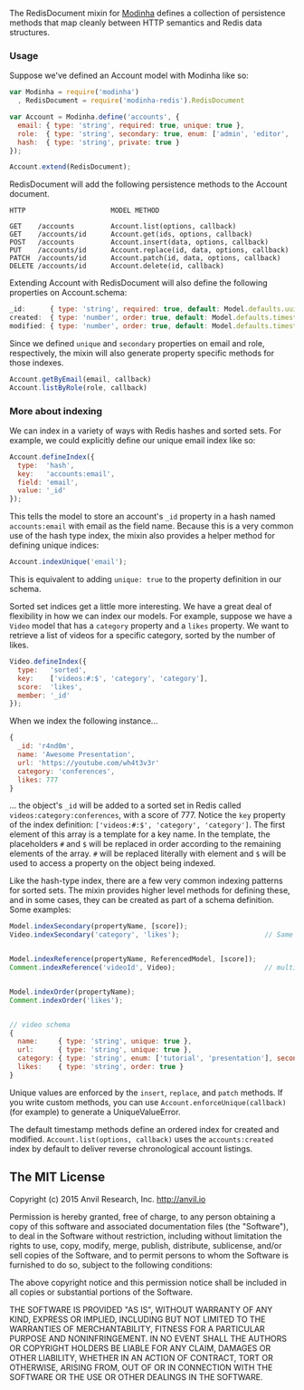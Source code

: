 The RedisDocument mixin for [Modinha](https://github.com/christiansmith/Modinha) defines a collection of persistence methods that map cleanly between HTTP semantics and Redis data structures.

### Usage

Suppose we've defined an Account model with Modinha like so:

```javascript
var Modinha = require('modinha')
  , RedisDocument = require('modinha-redis').RedisDocument

var Account = Modinha.define('accounts', {
  email: { type: 'string', required: true, unique: true },
  role:  { type: 'string', secondary: true, enum: ['admin', 'editor', 'author'] },
  hash:  { type: 'string', private: true }
});

Account.extend(RedisDocument);
```

RedisDocument will add the following persistence methods to the Account document.

```
HTTP                     MODEL METHOD

GET    /accounts         Account.list(options, callback)
GET    /accounts/id      Account.get(ids, options, callback)
POST   /accounts         Account.insert(data, options, callback)
PUT    /accounts/id      Account.replace(id, data, options, callback)
PATCH  /accounts/id      Account.patch(id, data, options, callback)
DELETE /accounts/id      Account.delete(id, callback)
```

Extending Account with RedisDocument will also define the following properties on Account.schema:

```javascript
_id:      { type: 'string', required: true, default: Model.defaults.uuid },
created:  { type: 'number', order: true, default: Model.defaults.timestamp },
modified: { type: 'number', order: true, default: Model.defaults.timestamp }
```

Since we defined `unique` and `secondary` properties on email and role, respectively, the mixin will also generate property specific methods for those indexes.

```javascript
Account.getByEmail(email, callback)
Account.listByRole(role, callback)
```

### More about indexing

We can index in a variety of ways with Redis hashes and sorted sets. For example, we could explicitly define our unique email index like so:

```javascript
Account.defineIndex({
  type:  'hash',
  key:   'accounts:email',
  field: 'email',
  value: '_id'
});
```

This tells the model to store an account's `_id` property in a hash named `accounts:email` with email as the field name. Because this is a very common use of the hash type index, the mixin also provides a helper method for defining unique indices:

```javascript
Account.indexUnique('email');
```

This is equivalent to adding `unique: true` to the property definition in our schema.

Sorted set indices get a little more interesting. We have a great deal of flexibility in how we can index our models. For example, suppose we have a `Video` model that has a `category` property and a `likes` property. We want to retrieve a list of videos for a specific category, sorted by the number of likes.

```javascript
Video.defineIndex({
  type:   'sorted',
  key:    ['videos:#:$', 'category', 'category'],
  score:  'likes',
  member: '_id'
});
```

When we index the following instance...

```javascript
{
  _id: 'r4nd0m',
  name: 'Awesome Presentation',
  url: 'https://youtube.com/wh4t3v3r'
  category: 'conferences',
  likes: 777
}
```

... the object's `_id` will be added to a sorted set in Redis called `videos:category:conferences`, with a score of 777. Notice the `key` property of the index definition: `['videos:#:$', 'category', 'category']`. The first element of this array is a template for a key name. In the template, the placeholders `#` and `$` will be replaced in order according to the remaining elements of the array. `#` will be replaced literally with element and `$` will be used to access a property on the object being indexed.

Like the hash-type index, there are a few very common indexing patterns for sorted sets. The mixin provides higher level methods for defining these, and in some cases, they can be created as part of a schema definition. Some examples:

```javascript
Model.indexSecondary(propertyName, [score]);
Video.indexSecondary('category', 'likes');                     // Same as previous example


Model.indexReference(propertyName, ReferencedModel, [score]);
Comment.indexReference('videoId', Video);                      // multi.zadd('videos:ID:comments', comment.created, comment._id);


Model.indexOrder(propertyName);
Comment.indexOrder('likes');


// video schema
{
  name:     { type: 'string', unique: true },
  url:      { type: 'string', unique: true },
  category: { type: 'string', enum: ['tutorial', 'presentation'], secondary: true },
  likes:    { type: 'string', order: true }
}
```


Unique values are enforced by the `insert`, `replace`, and `patch` methods. If you write custom methods, you can use `Account.enforceUnique(callback)` (for example) to generate a UniqueValueError.

The default timestamp methods define an ordered index for created and modified. `Account.list(options, callback)` uses the `accounts:created` index by default to deliver reverse chronological account listings.



## The MIT License

Copyright (c) 2015 Anvil Research, Inc. http://anvil.io

Permission is hereby granted, free of charge, to any person obtaining a copy
of this software and associated documentation files (the "Software"), to deal
in the Software without restriction, including without limitation the rights
to use, copy, modify, merge, publish, distribute, sublicense, and/or sell
copies of the Software, and to permit persons to whom the Software is
furnished to do so, subject to the following conditions:

The above copyright notice and this permission notice shall be included in
all copies or substantial portions of the Software.

THE SOFTWARE IS PROVIDED "AS IS", WITHOUT WARRANTY OF ANY KIND, EXPRESS OR
IMPLIED, INCLUDING BUT NOT LIMITED TO THE WARRANTIES OF MERCHANTABILITY,
FITNESS FOR A PARTICULAR PURPOSE AND NONINFRINGEMENT. IN NO EVENT SHALL THE
AUTHORS OR COPYRIGHT HOLDERS BE LIABLE FOR ANY CLAIM, DAMAGES OR OTHER
LIABILITY, WHETHER IN AN ACTION OF CONTRACT, TORT OR OTHERWISE, ARISING FROM,
OUT OF OR IN CONNECTION WITH THE SOFTWARE OR THE USE OR OTHER DEALINGS IN
THE SOFTWARE.
